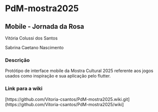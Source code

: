 # PdM-mostra2025

<h2>Mobile - Jornada da Rosa</h2>
<p>Vitória Colussi dos Santos</p>
<p>Sabrina Caetano Nascimento</p>
<h3>Descrição</h3>
<p>Protótipo de interface mobile da Mostra Cultural 2025 referente aos jogos usados como inspiração e sua aplicação pelo flutter.</p>
<h3>Link para a wiki</h3>
<p>[https://github.com/Vitoria-csantos/PdM-mostra2025.wiki.git](https://github.com/Vitoria-csantos/PdM-mostra2025/wiki]</p>
